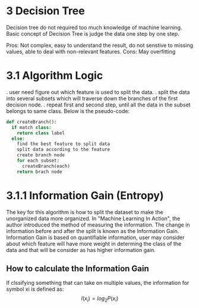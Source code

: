 # 3 Decision Tree
Decision tree do not required too much knowledge of machine learning.
Basic concept of Decision Tree is judge the data one step by one step.

Pros: Not complex, easy to understand the result, do not senstive to missing values, able to deal with non-relevant features.
Cons: May overfitting

# 3.1 Algorithm Logic
. user need figure out which feature is used to split the data.
. split the data into several subsets which will traverse down the branches of the first decision node.
. repeat first and second step, until all the data in the subset belongs to same class.
Below is the pseudo-code: 
```Python
def createBranch():
  if match class:
    return class label
  else:
    find the best feature to split data
    split data according to the feature
    create branch node
    for each subset:
      createBranch(each)
    return brach node
```
# 3.1.1 Information Gain (Entropy)
The key for this algorithm is how to split the dataset to make the unorganized data more organized.
In "Machine Learning In Action", the author introduced the method of measuring the information.
The change in information before and after the split is known as the Information Gain. Information Gain is based on quantifiable information, user may consider about which feature will have more weight in determing the class of the data and that will be consider as has higher information gain.

## How to calculate the Information Gain
If clssifying something that can take on multiple values, the information for symbol xi is defined as:
$$ l(x_i) = log_2P(x_i) $$
